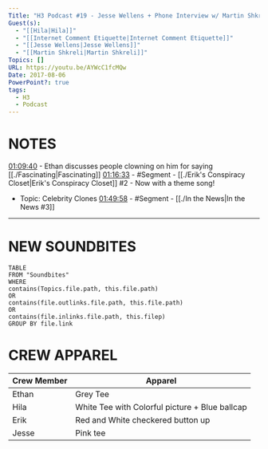 ```yaml
---
Title: "H3 Podcast #19 - Jesse Wellens + Phone Interview w/ Martin Shkreli"
Guest(s):
  - "[[Hila|Hila]]"
  - "[[Internet Comment Etiquette|Internet Comment Etiquette]]"
  - "[[Jesse Wellens|Jesse Wellens]]"
  - "[[Martin Shkreli|Martin Shkreli]]"
Topics: []
URL: https://youtu.be/AYWcC1fcMQw
Date: 2017-08-06
PowerPoint?: true
tags:
  - H3
  - Podcast
---
```

# NOTES
[01:09:40](https://youtu.be/AYWcC1fcMQw?t=4180) - Ethan discusses people clowning on him for saying [[./Fascinating|Fascinating]]
[01:16:33](https://youtu.be/AYWcC1fcMQw?t=4593) - #Segment - [[./Erik's Conspiracy Closet|Erik's Conspiracy Closet]] #2 - Now with a theme song!
- Topic: Celebrity Clones
[01:49:58](https://youtu.be/AYWcC1fcMQw?t=6598) - #Segment - [[./In the News|In the News #3]]


___
# NEW SOUNDBITES
``` dataview
TABLE
FROM "Soundbites"
WHERE 
contains(Topics.file.path, this.file.path) 
OR 
contains(file.outlinks.file.path, this.file.path)
OR
contains(file.inlinks.file.path, this.filep)
GROUP BY file.link
```

# CREW APPAREL

| Crew Member | Apparel |
| ---- | ---- |
| Ethan | Grey Tee |
| Hila | White Tee with Colorful picture + Blue ballcap |
| Erik | Red and White checkered button up |
| Jesse | Pink tee |

